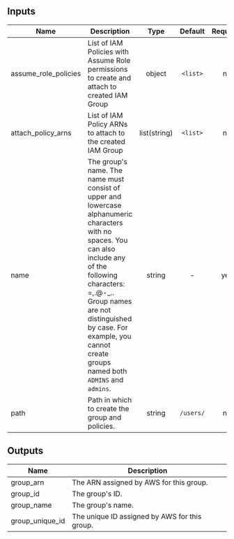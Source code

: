 ## Inputs

| Name | Description | Type | Default | Required |
|------|-------------|:----:|:-----:|:-----:|
| assume_role_policies | List of IAM Policies with Assume Role permissions to create and attach to created IAM Group | object | `<list>` | no |
| attach_policy_arns | List of IAM Policy ARNs to attach to the created IAM Group | list(string) | `<list>` | no |
| name | The group's name. The name must consist of upper and lowercase alphanumeric characters with no spaces. You can also include any of the following characters: =,.@-_.. Group names are not distinguished by case. For example, you cannot create groups named both `ADMINS` and `admins`. | string | - | yes |
| path | Path in which to create the group and policies. | string | `/users/` | no |

## Outputs

| Name | Description |
|------|-------------|
| group_arn | The ARN assigned by AWS for this group. |
| group_id | The group's ID. |
| group_name | The group's name. |
| group_unique_id | The unique ID assigned by AWS for this group. |

